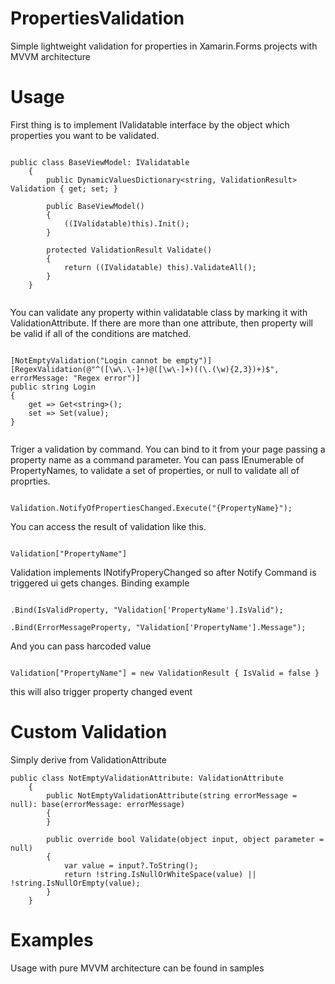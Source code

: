# PropertiesValidation
Simple lightweight validation for properties in Xamarin.Forms projects with MVVM architecture
# Usage

First thing is to implement IValidatable interface by the object which properties you want to be validated.
```

public class BaseViewModel: IValidatable
    {
        public DynamicValuesDictionary<string, ValidationResult> Validation { get; set; }

        public BaseViewModel()
        {
            ((IValidatable)this).Init();
        }

        protected ValidationResult Validate()
        {
            return ((IValidatable) this).ValidateAll();
        }
    }
    
```
You can validate any property within validatable class by marking it with ValidationAttribute.
If there are more than one attribute, then property will be valid if all of the conditions are matched.

```

[NotEmptyValidation("Login cannot be empty")]
[RegexValidation(@"^([\w\.\-]+)@([\w\-]+)((\.(\w){2,3})+)$", errorMessage: "Regex error")]
public string Login
{
    get => Get<string>();
    set => Set(value);
}
        
```

Triger a validation by command. You can bind to it from your page passing a property name as a command parameter.
You can pass IEnumerable of PropertyNames, to validate a set of properties, or null to validate all of proprties.

```

Validation.NotifyOfPropertiesChanged.Execute("{PropertyName}");

```

You can access the result of validation like this.

```

Validation["PropertyName"]

```

Validation implements INotifyProperyChanged so after Notify Command is triggered ui gets changes.
Binding example

```

.Bind(IsValidProperty, "Validation['PropertyName'].IsValid");

.Bind(ErrorMessageProperty, "Validation['PropertyName'].Message");

```

And you can pass harcoded value

```

Validation["PropertyName"] = new ValidationResult { IsValid = false }

```

this will also trigger property changed event

# Custom Validation

Simply derive from ValidationAttribute

```
public class NotEmptyValidationAttribute: ValidationAttribute
    {
        public NotEmptyValidationAttribute(string errorMessage = null): base(errorMessage: errorMessage)
        {
        }
        
        public override bool Validate(object input, object parameter = null)
        {
            var value = input?.ToString();
            return !string.IsNullOrWhiteSpace(value) || !string.IsNullOrEmpty(value);
        }
    }

```

# Examples

Usage with pure MVVM architecture can be found in samples
